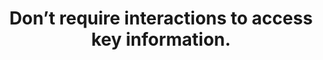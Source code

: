 ---
layout: page
title: Don’t require interactions to access key information.
parent: Interaction
grand_parent: Accessibility
nav_order: 24
---